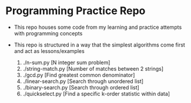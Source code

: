 # Programming Practice Repo

- This repo houses some code from my learning and practice attempts with programming concepts

- This repo is structured in a way that the simplest algorithms come first and act as lessons/examples
	1. ./n-sum.py [N integer sum problem]
	2. ./string-match.py [Number of matches between 2 strings]
	3. ./gcd.py [Find greatest common denominator]
	4. ./linear-search.py [Search through unordered list]
	5. ./binary-search.py [Search through ordered list]
	6. ./quickselect.py [Find a specific k-order statistic within data]
